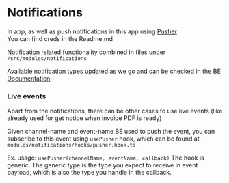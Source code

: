 # Notifications

In app, as well as push notifications in this app using [Pusher](https://dashboard.pusher.com)  
You can find creds in the Readme.md

Notification related functionality combined in files under `/src/modules/notifications`

Available notification types updated as we go and can be checked in the [BE Documentation](https://github.com/ColorElephantHQ/allright-backend/blob/dev/docs/push-notification-types.md)

### Live events

Apart from the notifications, there can be other cases to use live events (like already used for get notice when invoice PDF is ready)

Given channel-name and event-name BE used to push the event, you can subscribe to this event using `usePusher` hook, which can be found at `modules/notifications/hooks/pusher.hook.ts`

Ex. usage: `usePusher(channelName, eventName, callback)`
The hook is generic. The generic type is the type you expect to receive in event payload, which is also the type you handle in the callback.

